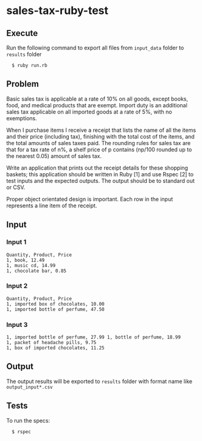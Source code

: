 # sales-tax-ruby-test

## Execute
  Run the following command to export all files from `input_data` folder to `results` folder
  ```
    $ ruby run.rb
  ```

## Problem
  Basic sales tax is applicable at a rate of 10% on all goods, except books, food, and medical products that are exempt. Import duty is an additional sales tax applicable on all imported goods at a rate of 5%, with no exemptions.

  When I purchase items I receive a receipt that lists the name of all the items and their price (including tax), finishing with the total cost of the items, and the total amounts of sales taxes paid. The rounding rules for sales tax are that for a tax rate of n%, a shelf price of p contains (np/100 rounded up to the nearest 0.05) amount of sales tax.

  Write an application that prints out the receipt details for these shopping baskets; this application should be written in Ruby [1] and use Rspec [2] to test inputs and the expected outputs. The output should be to standard out or CSV.

  Proper object orientated design is important. Each row in the input represents a line item of the receipt.

## Input
  ### Input 1
  ```
  Quantity, Product, Price
  1, book, 12.49
  1, music cd, 14.99
  1, chocolate bar, 0.85
  ```
  ### Input 2
  ```
  Quantity, Product, Price
  1, imported box of chocolates, 10.00
  1, imported bottle of perfume, 47.50
  ```
  ### Input 3
  ```Quantity, Product, Price
  1, imported bottle of perfume, 27.99 1, bottle of perfume, 18.99
  1, packet of headache pills, 9.75
  1, box of imported chocolates, 11.25
  ```

## Output
  The output results will be exported to `results` folder with format name like `output_input*.csv`

## Tests
  To run the specs:
  ```
    $ rspec
  ```
